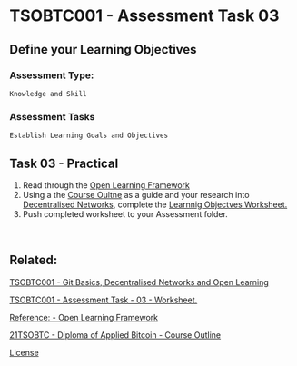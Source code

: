 # TSOBTC001 - Assessment Task 03
## Define your Learning Objectives

### Assessment Type: 
    Knowledge and Skill
### Assessment Tasks
    Establish Learning Goals and Objectives

## Task 03 - Practical


1. Read through the [Open Learning Framework](/Resources/Student/TSOBTC001/Open-Learning-Framework.md)
1. Using a the [Course Oultne](/Course-Outline.md) as a guide and your research into [Decentralised Networks](/Assessment-Tasks/TSOBTC001-Assessment-Tasks-02.md), complete the [Learnnig Objectves Worksheet.](/Resources/Student/TSOBTC001/TSOBTC001-AT03-Learning-Objective-Goals.md) 
1. Push completed worksheet to your Assessment folder.

<br>

## Related:

[TSOBTC001 - Git Basics, Decentralised Networks and Open Learning](/Units-of-Competency/TSOBTC001-Git-Basics-Open-Learning.md)

[TSOBTC001 - Assessment Task - 03 - Worksheet.](/Resources/Student/TSOBTC001/TSOBTC001-AT03-Learning-Objective-Goals.md)

[Reference: - Open Learning Framework](/Resources/Student/TSOBTC001/Open-Learning-Framework.md)

[21TSOBTC - Diploma of Applied Bitcoin - Course Outline](/Course-Outline.md)

[License](/LICENSE)